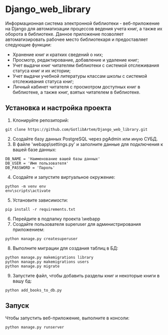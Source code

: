 # Django_web_library
Информационная система электронной библиотеки - веб-приложение на Django для автоматизации процессов ведения учета книг, а также их оборота в библиотеке. Данное приложение позволяет автоматизировать рабочее место библиотекаря и предоставляет следующие функции:
- Хранение книг и кратких сведений о них;
- Просмотр, редактирование, добавление и удаление книг;
- Учет выдачи книг читателям библиотеки с системой отслеживания статуса книг и их истории;
- Учет выдачи учебной литературы классам школы с системой отслеживания статуса книг;
- Личный кабинет читателя с просмотром доступных книг в библиотеке, а также книг, взятых читателем в библиотеке.

## Установка и настройка проекта
1. Клонируйте репозиторий:
```
git clone https://github.com/GotlibArtem/Django_web_library.git
```
2. Создайте базу данных PostgreSQL через pgAdmin или иную СУБД.
3. В файле 'webapp\settings.py' и заполните данные для подключения к вашей базе данных:
```
DB_NAME = 'Наименование вашей базы данных'
DB_USER = 'Имя пользователя'
DB_PASSWORD = 'Пароль'
```
4. Создайте и запустите виртуальное окружение:
```
python -m venv env
env\scripts\activate
```
5. Установите зависимости:
```
pip install -r requirements.txt
```
6. Перейдите в подпапку проекта \webapp
7. Создайте пользователя superuser для администрирования приложением:
```
python manage.py createsuperuser
```
8. Выполните миграции для создания таблиц в БД:
```
python manage.py makemigrations library
python manage.py makemigrations users
python manage.py migrate
```
9. Запустите файл, чтобы добавить разделы книг и некоторые книги в вашу бд:
```
python add_books_to_db.py
```

## Запуск
Чтобы запустить веб-приложение, выполните в консоли:
```
python manage.py runserver
```
